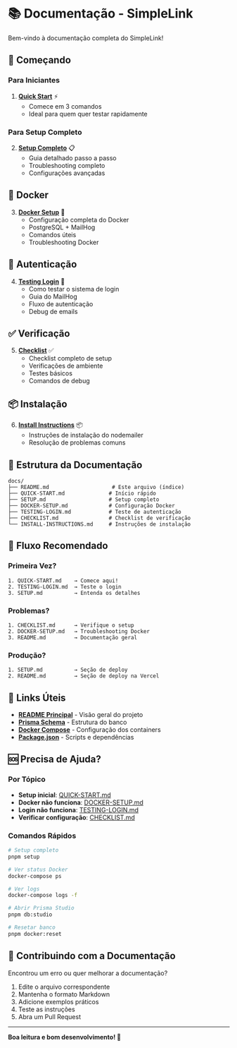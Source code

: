 # 📚 Documentação - SimpleLink

Bem-vindo à documentação completa do SimpleLink!

## 🚀 Começando

### Para Iniciantes

1. **[Quick Start](./QUICK-START.md)** ⚡
   - Comece em 3 comandos
   - Ideal para quem quer testar rapidamente

### Para Setup Completo

2. **[Setup Completo](./SETUP.md)** 📋
   - Guia detalhado passo a passo
   - Troubleshooting completo
   - Configurações avançadas

## 🐳 Docker

3. **[Docker Setup](./DOCKER-SETUP.md)** 🐳
   - Configuração completa do Docker
   - PostgreSQL + MailHog
   - Comandos úteis
   - Troubleshooting Docker

## 🔐 Autenticação

4. **[Testing Login](./TESTING-LOGIN.md)** 🔐
   - Como testar o sistema de login
   - Guia do MailHog
   - Fluxo de autenticação
   - Debug de emails

## ✅ Verificação

5. **[Checklist](./CHECKLIST.md)** ✅
   - Checklist completo de setup
   - Verificações de ambiente
   - Testes básicos
   - Comandos de debug

## 📦 Instalação

6. **[Install Instructions](./INSTALL-INSTRUCTIONS.md)** 📦
   - Instruções de instalação do nodemailer
   - Resolução de problemas comuns

## 📖 Estrutura da Documentação

```
docs/
├── README.md                    # Este arquivo (índice)
├── QUICK-START.md              # Início rápido
├── SETUP.md                    # Setup completo
├── DOCKER-SETUP.md             # Configuração Docker
├── TESTING-LOGIN.md            # Teste de autenticação
├── CHECKLIST.md                # Checklist de verificação
└── INSTALL-INSTRUCTIONS.md     # Instruções de instalação
```

## 🎯 Fluxo Recomendado

### Primeira Vez?

```
1. QUICK-START.md    → Comece aqui!
2. TESTING-LOGIN.md  → Teste o login
3. SETUP.md          → Entenda os detalhes
```

### Problemas?

```
1. CHECKLIST.md      → Verifique o setup
2. DOCKER-SETUP.md   → Troubleshooting Docker
3. README.md         → Documentação geral
```

### Produção?

```
1. SETUP.md          → Seção de deploy
2. README.md         → Seção de deploy na Vercel
```

## 🔗 Links Úteis

- **[README Principal](../README.md)** - Visão geral do projeto
- **[Prisma Schema](../prisma/schema.prisma)** - Estrutura do banco
- **[Docker Compose](../docker-compose.yml)** - Configuração dos containers
- **[Package.json](../package.json)** - Scripts e dependências

## 🆘 Precisa de Ajuda?

### Por Tópico

- **Setup inicial**: [QUICK-START.md](./QUICK-START.md)
- **Docker não funciona**: [DOCKER-SETUP.md](./DOCKER-SETUP.md)
- **Login não funciona**: [TESTING-LOGIN.md](./TESTING-LOGIN.md)
- **Verificar configuração**: [CHECKLIST.md](./CHECKLIST.md)

### Comandos Rápidos

```bash
# Setup completo
pnpm setup

# Ver status Docker
docker-compose ps

# Ver logs
docker-compose logs -f

# Abrir Prisma Studio
pnpm db:studio

# Resetar banco
pnpm docker:reset
```

## 📝 Contribuindo com a Documentação

Encontrou um erro ou quer melhorar a documentação?

1. Edite o arquivo correspondente
2. Mantenha o formato Markdown
3. Adicione exemplos práticos
4. Teste as instruções
5. Abra um Pull Request

---

**Boa leitura e bom desenvolvimento! 🚀**
